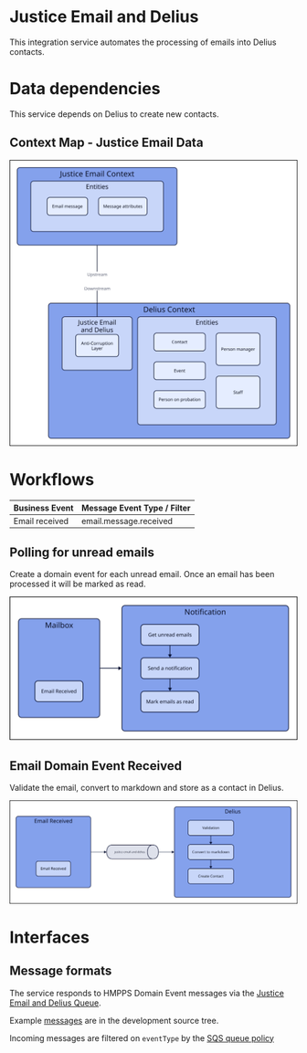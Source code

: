 # Justice Email and Delius

This integration service automates the processing of emails into Delius contacts.


# Data dependencies
This service depends on Delius to create new contacts.

## Context Map - Justice Email Data

![](./tech-docs/source/img/je-and-delius-context-map.svg)


# Workflows

| Business Event | Message Event Type / Filter |
| -------------- | --------------------------- |
| Email received | email.message.received      |

## Polling for unread emails
Create a domain event for each unread email. Once an email has been processed it will be marked as read.

![](./tech-docs/source/img/email-poll-workflow.svg)


##  Email Domain Event Received
Validate the email, convert to markdown and store as a contact in Delius.

![](./tech-docs/source/img/email-received-workflow.svg)

# Interfaces

## Message formats

The service responds to HMPPS Domain Event messages via the [Justice Email and Delius Queue](https://github.com/ministryofjustice/cloud-platform-environments/blob/main/namespaces/live.cloud-platform.service.justice.gov.uk/hmpps-probation-integration-services-prod/resources/justice-email-and-delius-queue.tf).

Example [messages](./src/dev/resources/messages/) are in the development source tree.

Incoming messages are filtered on `eventType` by the [SQS queue policy](https://github.com/ministryofjustice/cloud-platform-environments/blob/main/namespaces/live.cloud-platform.service.justice.gov.uk/hmpps-probation-integration-services-prod/resources/justice-email-and-delius-queue.tf)